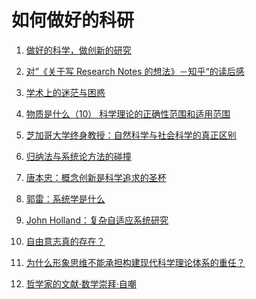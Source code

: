 ﻿<!--
  Copyright (c) 2019, Xin YUAN, courses of Zhejiang University
  All rights reserved.

  This program is free software; you can redistribute it and/or
  modify it under the terms of the 2-Clause BSD License.

  Author contact information:
    yxxinyuan@zju.edu.cn
-->

# 如何做好的科研

1. [做好的科学，做创新的研究](http://blog.sciencenet.cn/blog-41757-1148566.html)

1. [对”《关于写 Research Notes 的想法》－知乎“的读后感](http://blog.sciencenet.cn/blog-3404083-1148216.html)

1. [学术上的迷茫与困惑](http://blog.sciencenet.cn/blog-39419-1066089.html)

1. [物质是什么（10） 科学理论的正确性范围和适用范围](http://blog.sciencenet.cn/blog-39013-1159497.html)

1. [芝加哥大学终身教授：自然科学与社会科学的真正区别](https://mp.weixin.qq.com/s/Azs9wAsTKK-YquX9Xjj1Jw)

1. [归纳法与系统论方法的碰撞](http://blog.sciencenet.cn/blog-2336082-1117308.html)

1. [唐本忠：概念创新是科学追求的圣杯](http://blog.sciencenet.cn/blog-2371919-1060021.html)

1. [郭雷：系统学是什么](http://blog.sciencenet.cn/blog-528739-1063184.html)

1. [John Holland：复杂自适应系统研究](http://blog.sciencenet.cn/blog-528739-1063764.html)

1. [自由意志真的存在？](https://mp.weixin.qq.com/s/XcC_D1i2-x8clRSy77e-BQ)

1. [为什么形象思维不能承担构建现代科学理论体系的重任？](http://blog.sciencenet.cn/blog-279293-1185780.html)

1. [哲学家的文献·数学崇拜·自嘲](https://book.douban.com/review/9291384/)

